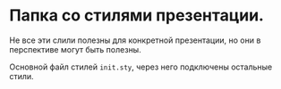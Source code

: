 # Папка со стилями презентации.

Не все эти слили полезны для конкретной презентации,
но они в перспективе могут быть полезны.

Основной файл стилей `init.sty`, через него подключены остальные стили.


